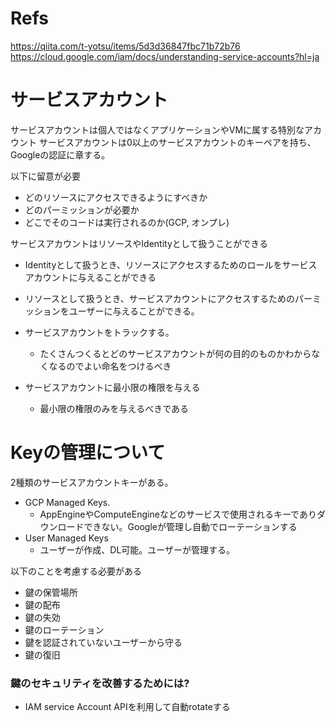 # Refs
https://qiita.com/t-yotsu/items/5d3d36847fbc71b72b76
https://cloud.google.com/iam/docs/understanding-service-accounts?hl=ja

# サービスアカウント
サービスアカウントは個人ではなくアプリケーションやVMに属する特別なアカウント
サービスアカウントは0以上のサービスアカウントのキーペアを持ち、Googleの認証に章する。

以下に留意が必要
- どのリソースにアクセスできるようにすべきか
- どのパーミッションが必要か
- どこでそのコードは実行されるのか(GCP, オンプレ)

サービスアカウントはリソースやIdentityとして扱うことができる
- Identityとして扱うとき、リソースにアクセスするためのロールをサービスアカウントに与えることができる
- リソースとして扱うとき、サービスアカウントにアクセスするためのパーミッションをユーザーに与えることができる。


- サービスアカウントをトラックする。
  - たくさんつくるとどのサービスアカウントが何の目的のものかわからなくなるのでよい命名をつけるべき
- サービスアカウントに最小限の権限を与える
  - 最小限の権限のみを与えるべきである

# Keyの管理について
2種類のサービスアカウントキーがある。
- GCP Managed Keys. 
  - AppEngineやComputeEngineなどのサービスで使用されるキーでありダウンロードできない。Googleが管理し自動でローテーションする
- User Managed Keys
  - ユーザーが作成、DL可能。ユーザーが管理する。

以下のことを考慮する必要がある
- 鍵の保管場所
- 鍵の配布
- 鍵の失効
- 鍵のローテーション
- 鍵を認証されていないユーザーから守る
- 鍵の復旧

### 鍵のセキュリティを改善するためには?
- IAM service Account APIを利用して自動rotateする


  
